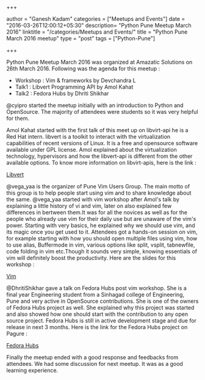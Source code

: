 +++

author = "Ganesh Kadam"
categories = ["Meetups and Events"]
date = "2016-03-26T12:00:12+05:30"
description= "Python Pune Meetup March 2016"
linktitle = "/categories/Meetups and Events/"
title = "Python Pune March 2016 meetup"
type = "post"
tags = ["Python-Pune"]

+++

Python Pune Meetup March 2016 was organized at Amazatic Solutions on 26th March 2016. Following was the agenda for this meetup :

-   Workshop : Vim & frameworks by Devchandra L
-   Talk1 : Libvert Programming API by Amol Kahat
-   Talk2 : Fedora Hubs by Dhriti Shikhar

@cyipro started the meetup initially with an introduction to Python and OpenSource. The majority of attendees were students so it was very helpful for them.

Amol Kahat started with the first talk of this meet up on libvirt-api he is a Red Hat intern. libvert is a toolkit to interact with the virtualization capabilities of recent versions of Linux. It is a free and opensource software available under GPL license. Amol explained about the virtualization technology, hypervisors and how the libvert-api is different from the other available options. To know more information on libvirt-apis, here is the link :

[Libvert](https://libvirt.org/)

@vega\_yaa is the organizer of Pune Vim Users Group. The main motto of this group is to help people start using vim and to share knowledge about the same. @vega\_yaa started with vim workshop after Amol's talk by explaining a little history of vi and vim, later on also explained few differences in bertween them.It was for all the novices as well as for the people who already use vim for their daily use but are unaware of the vim's power. Starting with very basics, he explained why we should use vim, and its magic once you get used to it. Attendees got a hands-on session on vim, for example starting with how you should open multiple files using vim, how to use alias, Buffermode in vim, various options like split, vsplit, tabnewfile, code folding in vim etc.Though it sounds very simple, knowing essentials of vim will definitely boost the productivity. Here are the slides for this workshop :

[Vim](https://github.com/PuneVimUser/magical-vim)

@DhritiShikhar gave a talk on Fedora Hubs post vim workshop. She is a final year Engineering student from a Sinhagad college of Engineering, Pune and very active in OpenSource contributions. She is one of the owners of Fedora Hubs project as well. She explained why this project was started and also showed how one should start with the contribution to any open source project. Fedora Hubs is still in active development stage and due for release in next 3 months. Here is the link for the Fedora Hubs project on Pagure :

[Fedora Hubs](https://pagure.io/fedora-hubs)

Finally the meetup ended with a good response and feedbacks from attendees. We had some discussion for next meetup. It was as a good learning experience.
